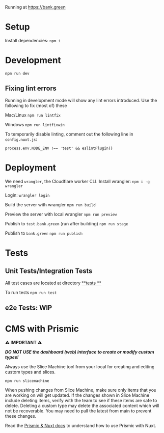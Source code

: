 Running at https://bank.green

# Setup

Install dependencies:
`npm i`

# Development

`npm run dev`

## Fixing lint errors

Running in development mode will show any lint errors introduced. Use the following to fix (most of) these

Mac/Linux
`npm run lintfix`

Windows
`npm run lintfixwin`

To temporarily disable linting, comment out the following line in `config.nuxt.js`:

`process.env.NODE_ENV !== 'test' && eslintPlugin()`

# Deployment

We need `wrangler`, the Cloudflare worker CLI.
Install wrangler:
`npm i -g wrangler`

Login:
`wrangler login`

Build the server with wrangler
`npm run build`

Preview the server with local wrangler
`npm run preview`

Publish to `test.bank.green` (run after building)
`npm run stage`

Publish to `bank.green`
`npm run publish`

# Tests

## Unit Tests/Integration Tests

All test cases are located at directory [**tests **](__tests__)

To run tests
`npm run test`

## e2e Tests: WIP

# CMS with Prismic

**:warning: IMPORTANT :warning:**

**_DO NOT USE the dashboard (web) interface to create or modify custom types!_**

Always use the Slice Machine tool from your local for creating and editing custom types and slices.

`npm run slicemachine`

When pushing changes from Slice Machine, make sure only items that you are working on will get updated. If the changes shown in Slice Machine include deleting items, verify with the team to see if these items are safe to delete. Deleting a custom type may delete the associated content which will not be recoverable.  You may need to pull the latest from main to prevent these changes.

Read the [Prismic & Nuxt docs](https://prismic.io/docs/nuxt) to understand how to use Prismic with Nuxt.
